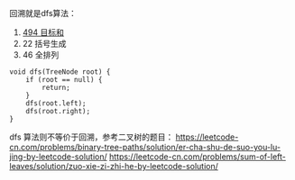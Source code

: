 
回溯就是dfs算法：
1. [494 目标和](https://leetcode-cn.com/problems/target-sum/)
2. 22 括号生成
3. 46 全排列

```
void dfs(TreeNode root) {
    if (root == null) {
        return;
    }
    dfs(root.left);
    dfs(root.right);
}
```

dfs 算法则不等价于回溯，参考二叉树的题目：
https://leetcode-cn.com/problems/binary-tree-paths/solution/er-cha-shu-de-suo-you-lu-jing-by-leetcode-solution/
https://leetcode-cn.com/problems/sum-of-left-leaves/solution/zuo-xie-zi-zhi-he-by-leetcode-solution/
